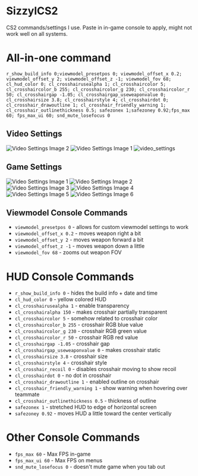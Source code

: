 # SizzylCS2
CS2 commands/settings I use. Paste in in-game console to apply, might not work well on all systems.

# All-in-one command
```r_show_build_info 0;viewmodel_presetpos 0; viewmodel_offset_x 0.2; viewmodel_offset_y 2; viewmodel_offset_z -1; viewmodel_fov 68; cl_hud_color 0; cl_crosshairusealpha 1; cl_crosshaircolor 5; cl_crosshaircolor_b 255; cl_crosshaircolor_g 230; cl_crosshaircolor_r 50; cl_crosshairgap -1.05; cl_crosshairgap_useweaponvalue 0; cl_crosshairsize 3.8; cl_crosshairstyle 4; cl_crosshairdot 0; cl_crosshair_drawoutline 1; cl_crosshair_friendly_warning 1; cl_crosshair_outlinethickness 0.5; safezonex 1;safezoney 0.92;fps_max 60; fps_max_ui 60; snd_mute_losefocus 0```

## Video Settings
![Video Settings Image 2](https://github.com/Sizzyl/SizzylCS2/blob/main/video_settings_2.png)
![Video Settings Image 1](https://github.com/Sizzyl/SizzylCS2/blob/main/video_settings.png)
![video_settings](https://github.com/user-attachments/assets/886e0a2f-6195-455c-86d1-f494fae1f852)


## Game Settings
![Video Settings Image 1](https://github.com/Sizzyl/SizzylCS2/blob/main/game_settings.png)
![Video Settings Image 2](https://github.com/Sizzyl/SizzylCS2/blob/main/game_settings_2.png)
![Video Settings Image 3](https://github.com/Sizzyl/SizzylCS2/blob/main/game_settings_3.png)
![Video Settings Image 4](https://github.com/Sizzyl/SizzylCS2/blob/main/game_settings_4.png)
![Video Settings Image 5](https://github.com/Sizzyl/SizzylCS2/blob/main/game_settings_5.png)
![Video Settings Image 6](https://github.com/Sizzyl/SizzylCS2/blob/main/game_settings_6.png)

## Viewmodel Console Commands
- ```viewmodel_presetpos 0``` - allows for custom viewmodel settings to work
- ```viewmodel_offset_x 0.2``` - moves weapon right a bit
- ```viewmodel_offset_y 2``` - moves weapon forward a bit
- ```viewmodel_offset_z -1``` - moves weapon down a little
- ```viewmodel_fov 68``` - zooms out weapon FOV

# HUD Console Commands
- ```r_show_build_info 0``` - hides the build info + date and time
- ```cl_hud_color 0``` - yellow colored HUD
- ```cl_crosshairusealpha 1``` - enable transparency
- ```cl_crosshairalpha 150``` - makes crosshair partially transparent
- ```cl_crosshaircolor 5``` - somehow related to crosshair color
- ```cl_crosshaircolor_b 255``` - crosshair RGB blue value
- ```cl_crosshaircolor_g 230``` - crosshair RGB green value
- ```cl_crosshaircolor_r 50``` - crosshair RGB red value
- ```cl_crosshairgap -1.05``` - crosshair gap
- ```cl_crosshairgap_useweaponvalue 0``` - makes crosshair static
- ```cl_crosshairsize 3.8``` - crosshair size
- ```cl_crosshairstyle 4``` - crosshair style
- ```cl_crosshair_recoil 0``` - disables crosshair moving to show recoil
- ```cl_crosshairdot 0``` - no dot in crosshair
- ```cl_crosshair_drawoutline 1``` - enabled outline on crosshair
- ```cl_crosshair_friendly_warning 1``` - show warning when hovering over teammate
- ```cl_crosshair_outlinethickness 0.5``` - thickness of outline
- ```safezonex 1``` - stretched HUD to edge of horizontal screen
- ```safezoney 0.92``` - moves HUD a little toward the center vertically

# Other Console Commands
- ```fps_max 60``` - Max FPS in-game
- ```fps_max_ui 60``` - Max FPS on menus
- ```snd_mute_losefocus 0``` - doesn't mute game when you tab out
